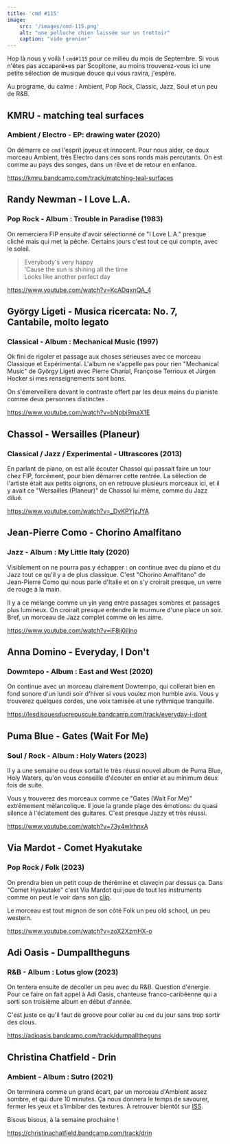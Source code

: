 ```yaml
---
title: 'cmd #115'
image:
    src: '/images/cmd-115.png'
    alt: "une pelluche chien laissée sur un trottoir"
    caption: "vide grenier"
---
```


Hop là nous y voilà ! `cmd#115` pour ce milieu du mois de Septembre. Si vous n'êtes pas accaparé•es par Scopitone, au moins trouverez-vous ici une petite sélection de musique douce qui vous ravira, j'espère.

Au programe, du calme : Ambient,  Pop Rock, Classic, Jazz, Soul et un peu de R&B.


## KMRU - matching teal surfaces
### Ambient / Electro -  EP: drawing water (2020)

On démarre ce `cmd` l'esprit joyeux et innocent. Pour nous aider, ce doux morceau Ambient, très Electro dans ces sons ronds mais percutants. On est comme au pays des songes, dans un rêve et de retour en enfance.

https://kmru.bandcamp.com/track/matching-teal-surfaces


## Randy Newman - I Love L.A.
### Pop Rock - Album : Trouble in Paradise (1983)

On remerciera FIP ensuite d'avoir sélectionné ce "I Love L.A." presque cliché mais qui met la pêche. Certains jours c'est tout ce qui compte, avec le soleil.

> Everybody's very happy <br/>
> 'Cause the sun is shining all the time <br/>
> Looks like another perfect day <br/>

https://www.youtube.com/watch?v=KcADqxnQA_4


## György Ligeti - Musica ricercata: No. 7, Cantabile, molto legato 
### Classical - Album : Mechanical Music (1997)

Ok fini de rigoler et passage aux choses sérieuses avec ce morceau Classique et Expérimental. L'album ne s'appelle pas pour rien "Mechanical Music" de György Ligeti avec Pierre Charial, Françoise Terrioux et Jürgen Hocker si mes renseignements sont bons.

On s'émerveillera devant le contraste offert par les deux mains du pianiste comme deux personnes distinctes .

https://www.youtube.com/watch?v=bNpbi9maX1E


## Chassol - Wersailles (Planeur) 
### Classical / Jazz / Experimental - Ultrascores (2013)

En parlant de piano, on est allé écouter Chassol qui passait faire un tour chez FIP, forcément, pour bien démarrer cette rentrée. La sélection de l'artiste était aux petits oignons, on en retrouve plusieurs morceaux ici, et il y avait ce "Wersailles (Planeur)" de Chassol lui même, comme du Jazz dilué.

https://www.youtube.com/watch?v=_DvKPYjzJYA


## Jean-Pierre Como - Chorino Amalfitano 
### Jazz - Album : My Little Italy (2020)

Visiblement on ne pourra pas y échapper : on continue avec du piano et du Jazz tout ce qu'il y a de plus classique. C'est "Chorino Amalfitano" de Jean-Pierre Como qui nous parle d'Italie et on s'y croirait presque, un verre de rouge à la main.

Il y a ce mélange comme un yin yang entre passages sombres et passages plus lumineux. On croirait presque entendre le murmure d'une place un soir. Bref, un morceau de Jazz complet comme on les aime.

https://www.youtube.com/watch?v=iF8ij0iljno


## Anna Domino - Everyday, I Don't 
### Dowmtepo - Album : East and West (2020)

On continue avec un morceau clairement Dowtempo, qui collerait bien en fond sonore d'un lundi soir d'hiver si vous voulez mon humble avis.
Vous y trouverez quelques cordes, une voix tamisée et une rythmique tranquille.

https://lesdisquesducrepuscule.bandcamp.com/track/everyday-i-dont


## Puma Blue - Gates (Wait For Me) 
### Soul / Rock -  Album : Holy Waters (2023)

Il y a une semaine ou deux sortait le très réussi nouvel album de Puma Blue, Holy Waters, qu'on vous conseille d'écouter en entier et au minimum deux fois de suite. 

Vous y trouverez des morceaux comme ce "Gates (Wait For Me)" extrêmement mélancolique. Il joue la grande plage des émotions: du quasi silence à l'éclatement des guitares. C'est presque Jazzy et très réussi.

https://www.youtube.com/watch?v=73y4wIrhnxA


## Via Mardot - Comet Hyakutake
### Pop Rock / Folk (2023)

On prendra bien un petit coup de thérémine et claveçin par dessus ça. Dans "Comet Hyakutake" c'est  Via Mardot qui joue de tout les instruments comme on peut le voir dans son [clip](https://www.youtube.com/watch?v=zoX2XzmHX-o).

Le morceau est tout mignon de son côté Folk un peu old school, un peu western.

https://www.youtube.com/watch?v=zoX2XzmHX-o


## Adi Oasis - Dumpalltheguns
### R&B - Album : Lotus glow (2023)

On tentera ensuite de décoller un peu avec du R&B. Question d'énergie. Pour ce faire on fait appel à Adi Oasis, chanteuse franco-caribéenne qui a sorti son troisième album en début d'année.

C'est juste ce qu'il faut de groove pour coller au `cmd` du jour sans trop sortir des clous.

https://adioasis.bandcamp.com/track/dumpalltheguns

## Christina Chatfield - Drin 
### Ambient - Album : Sutro (2021)

On terminera comme un grand écart, par un morceau d'Ambient assez sombre, et qui dure 10 minutes. Ça nous donnera le temps de savourer, fermer les yeux et s'imbiber des textures. À retrouver bientôt sur [ISS](https://www.prun.net/emission/8MNV-iss).

Bisous bisous, à la semaine prochaine !

https://christinachatfield.bandcamp.com/track/drin
